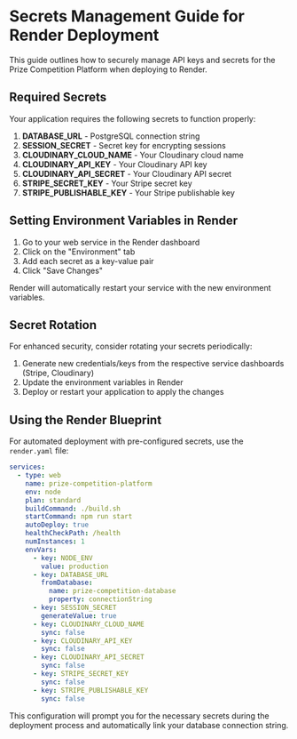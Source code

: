 # Secrets Management Guide for Render Deployment

This guide outlines how to securely manage API keys and secrets for the Prize Competition Platform when deploying to Render.

## Required Secrets

Your application requires the following secrets to function properly:

1. **DATABASE_URL** - PostgreSQL connection string
2. **SESSION_SECRET** - Secret key for encrypting sessions
3. **CLOUDINARY_CLOUD_NAME** - Your Cloudinary cloud name
4. **CLOUDINARY_API_KEY** - Your Cloudinary API key
5. **CLOUDINARY_API_SECRET** - Your Cloudinary API secret
6. **STRIPE_SECRET_KEY** - Your Stripe secret key
7. **STRIPE_PUBLISHABLE_KEY** - Your Stripe publishable key

## Setting Environment Variables in Render

1. Go to your web service in the Render dashboard
2. Click on the "Environment" tab
3. Add each secret as a key-value pair
4. Click "Save Changes"

Render will automatically restart your service with the new environment variables.

## Secret Rotation

For enhanced security, consider rotating your secrets periodically:

1. Generate new credentials/keys from the respective service dashboards (Stripe, Cloudinary)
2. Update the environment variables in Render
3. Deploy or restart your application to apply the changes

## Using the Render Blueprint

For automated deployment with pre-configured secrets, use the `render.yaml` file:

```yaml
services:
  - type: web
    name: prize-competition-platform
    env: node
    plan: standard
    buildCommand: ./build.sh
    startCommand: npm run start
    autoDeploy: true
    healthCheckPath: /health
    numInstances: 1
    envVars:
      - key: NODE_ENV
        value: production
      - key: DATABASE_URL
        fromDatabase:
          name: prize-competition-database
          property: connectionString
      - key: SESSION_SECRET
        generateValue: true
      - key: CLOUDINARY_CLOUD_NAME
        sync: false
      - key: CLOUDINARY_API_KEY
        sync: false
      - key: CLOUDINARY_API_SECRET
        sync: false
      - key: STRIPE_SECRET_KEY
        sync: false
      - key: STRIPE_PUBLISHABLE_KEY
        sync: false
```

This configuration will prompt you for the necessary secrets during the deployment process and automatically link your database connection string.